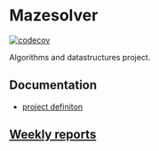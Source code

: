 # Mazesolver

[![codecov](https://codecov.io/gh/lehtoneo/Mazesolver/branch/master/graph/badge.svg)](https://codecov.io/gh/lehtoneo/Mazesolver)

Algorithms and datastructures project.

## Documentation

- [project definiton](https://github.com/lehtoneo/Mazesolver/blob/master/documentation/project_definition.md)

## [Weekly reports](https://github.com/lehtoneo/Mazesolver/tree/master/documentation/weeklyreports)
